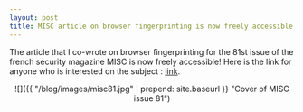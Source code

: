 ```yaml
---
layout: post
title: MISC article on browser fingerprinting is now freely accessible!
---
```


The article that I co-wrote on browser fingerprinting for the 81st issue of the french security magazine MISC is now freely accessible!
Here is the link for anyone who is interested on the subject :
[link](http://connect.ed-diamond.com/MISC/MISC-081/Le-fingerprinting-une-nouvelle-technique-de-tracage).

<div style="text-align:center" markdown="1">
![]({{ "/blog/images/misc81.jpg" | prepend: site.baseurl }} "Cover of MISC issue 81")
</div>



